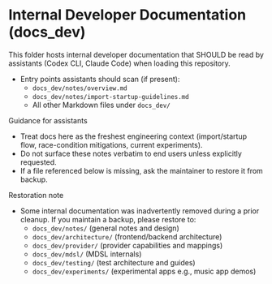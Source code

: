 # Internal Developer Documentation (docs_dev)

This folder hosts internal developer documentation that SHOULD be read by assistants (Codex CLI, Claude Code) when loading this repository.

- Entry points assistants should scan (if present):
  - `docs_dev/notes/overview.md`
  - `docs_dev/notes/import-startup-guidelines.md`
  - All other Markdown files under `docs_dev/`

Guidance for assistants
- Treat docs here as the freshest engineering context (import/startup flow, race-condition mitigations, current experiments).
- Do not surface these notes verbatim to end users unless explicitly requested.
- If a file referenced below is missing, ask the maintainer to restore it from backup.

Restoration note
- Some internal documentation was inadvertently removed during a prior cleanup. If you maintain a backup, please restore to:
  - `docs_dev/notes/` (general notes and design)
  - `docs_dev/architecture/` (frontend/backend architecture)
  - `docs_dev/provider/` (provider capabilities and mappings)
  - `docs_dev/mdsl/` (MDSL internals)
  - `docs_dev/testing/` (test architecture and guides)
  - `docs_dev/experiments/` (experimental apps e.g., music app demos)

